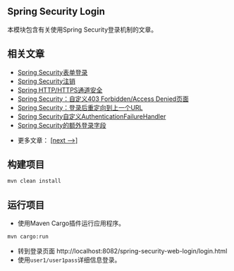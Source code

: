 ## Spring Security Login

本模块包含有关使用Spring Security登录机制的文章。

## 相关文章

+ [Spring Security表单登录](docs/SpringSecurity表单登录.md)
+ [Spring Security注销](docs/SpringSecurity注销.md)
+ [Spring HTTP/HTTPS通道安全](docs/Spring-HTTP-HTTPS通道安全.md)
+ [Spring Security：自定义403 Forbidden/Access Denied页面](docs/SpringSecurity-自定义403Forbidden-AccessDenied页面.md)
+ [Spring Security：登录后重定向到上一个URL](docs/SpringSecurity-登录后重定向到上一个URL.md)
+ [Spring Security自定义AuthenticationFailureHandler](docs/SpringSecurity自定义AuthenticationFailureHandler.md)
+ [Spring Security的额外登录字段](docs/SpringSecurity的额外登录字段.md)

- 更多文章： [[next -->]](../spring-security-web-login-2/README.md)

## 构建项目

```bash 
mvn clean install
```

## 运行项目

- 使用Maven Cargo插件运行应用程序。

```bash
mvn cargo:run
```

- 转到登录页面 http://localhost:8082/spring-security-web-login/login.html
- 使用`user1/user1pass`详细信息登录。